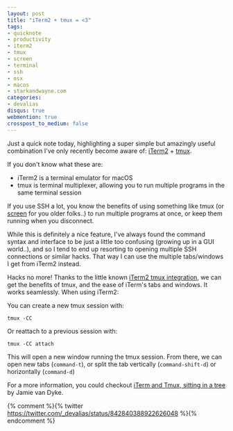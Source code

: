 ```yaml
---
layout: post
title: "iTerm2 + tmux = <3"
tags:
- quicknote
- productivity
- iterm2
- tmux
- screen
- terminal
- ssh
- osx
- macos
- starkandwayne.com
categories:
- devalias
disqus: true
webmention: true
crosspost_to_medium: false
---
```

Just a quick note today, highlighting a super simple but amazingly useful combination I've only recently become aware of: [iTerm2](https://www.iterm2.com/) + [tmux](https://tmux.github.io/).

If you don't know what these are:

* iTerm2 is a terminal emulator for macOS
* tmux is terminal multiplexer, allowing you to run multiple programs in the same terminal session

If you use SSH a lot, you know the benefits of using something like tmux (or [screen](https://www.gnu.org/software/screen/manual/screen.html) for you older folks..) to run multiple programs at once, or keep them running when you disconnect.

While this is definitely a nice feature, I've always found the command syntax and interface to be just a little too confusing (growing up in a GUI world..), and so I tend to end up resorting to opening multiple SSH connections or similar hacks. That way I can use the multiple tabs/windows I get from iTerm2 instead.

Hacks no more! Thanks to the little known [iTerm2 tmux integration](https://gitlab.com/gnachman/iterm2/wikis/TmuxIntegration), we can get the benefits of tmux, and the ease of iTerm's tabs and windows. It works seamlessly. When using iTerm2:

You can create a new tmux session with:

```
tmux -CC
```

Or reattach to a previous session with:

```
tmux -CC attach
```

This will open a new window running the tmux session. From there, we can open new tabs (`command-t`), or split the tab vertically (`command-shift-d`) or horizontally (`command-d`)

For a more information, you could checkout [iTerm and Tmux, sitting in a tree](http://www.starkandwayne.com/blog/iterm-and-tmux-sitting-in-a-tree/) by Jamie van Dyke.

{% comment %}{% twitter https://twitter.com/_devalias/status/842840388922626048 %}{% endcomment %}
